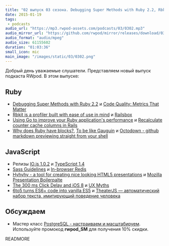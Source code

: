 ```yaml
---
title: "02 выпуск 03 сезона. Debugging Super Methods with Ruby 2.2, Rbkit, Railsbox, IO.js 1.0.2, TypeScript 1.4, Hyhyhy и прочее"
date: 2015-01-19
tags:
 - podcasts
audio_url: "https://mp3.rwpod-assets.com/podcasts/03/0302.mp3"
audio_mirror_url: "https://github.com/rwpod/mirror/releases/download/03.02/0302.mp3"
audio_format: "audio/mpeg"
audio_size: 61155602
duration: "01:03:36"
small_icon: mic
main_image: "/images/static/03/0302.png"
---
```


Добрый день уважаемые слушатели. Представляем новый выпуск подкаста RWpod. В этом выпуске:

## Ruby

 - [Debugging Super Methods with Ruby 2.2](http://engineering.heroku.com/blogs/2014-01-14-debugging-super-methods-ruby22) и [Code Quality: Metrics That Matter](http://chriskottom.com/blog/2015/01/code-quality-metrics-that-matter/)
 - [Rbkit is a profiler built with ease of use in mind](http://rbkit.codemancers.com/) и [Railsbox](https://railsbox.io/)
 - [Using Go to improve your Ruby application's performance](https://antoine.finkelstein.fr/go-in-ruby/) и [Recalculate counter cache columns in Rails](https://www.krautcomputing.com/blog/2015/01/13/recalculate-counter-cache-columns-in-rails/)
 - [Why does Ruby have blocks?](http://devblog.avdi.org/2015/01/16/why-does-ruby-have-blocks/), [To be like Gauguin](http://blog.lunarlogic.io/2015/to-be-like-gauguin/) и [Octodown - github markdown previewing straight from your shell](https://github.com/ianks/octodown)

## JavaScript

 - Релизы [IO.js 1.0.2](https://iojs.org/) и [TypeScript 1.4](http://blogs.msdn.com/b/typescript/archive/2015/01/16/announcing-typescript-1-4.aspx)
 - [Sass Guidelines](http://hugogiraudel.com/2015/01/07/introducing-sass-guidelines/) и [In-browser Redis](http://narma.github.io/2015/redis-in-browser/)
 - [Hyhyhy - a tool for creating nice looking HTML5 presentations](http://maciejczyzewski.me/hyhyhy/) и [Mozilla Presentation Boilerpalte](http://mte90.github.io/Mozilla-Presentation-Boilerplate/)
 - [The 300 ms Click Delay and iOS 8](http://developer.telerik.com/featured/300-ms-click-delay-ios-8/) и [UX Myths](http://uxmyths.com/)
 - [6to5 turns ES6+ code into vanilla ES5](http://6to5.org/) и [TheaterJS — автоматический набор текста, имитирующий поведение человека](http://gabinaureche.com/TheaterJS/)

## Обсуждаем

 - Мастер класс [PostgreSQL - настраиваем и масштабируем](http://smartme.com.ua/PostgreSQL). Используйте промокод **rwpod_SM** для получения 10% скидки.

READMORE

